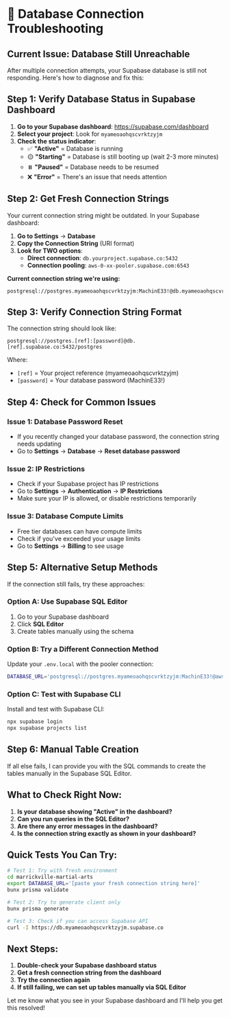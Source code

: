 # 🔧 Database Connection Troubleshooting

## Current Issue: Database Still Unreachable

After multiple connection attempts, your Supabase database is still not responding. Here's how to diagnose and fix this:

## Step 1: Verify Database Status in Supabase Dashboard

1. **Go to your Supabase dashboard**: https://supabase.com/dashboard
2. **Select your project**: Look for `myameoaohqscvrktzyjm`
3. **Check the status indicator**:
   - ✅ **"Active"** = Database is running
   - 🟡 **"Starting"** = Database is still booting up (wait 2-3 more minutes)
   - ⏸️ **"Paused"** = Database needs to be resumed
   - ❌ **"Error"** = There's an issue that needs attention

## Step 2: Get Fresh Connection Strings

Your current connection string might be outdated. In your Supabase dashboard:

1. **Go to Settings** → **Database**
2. **Copy the Connection String** (URI format)
3. **Look for TWO options**:
   - **Direct connection**: `db.yourproject.supabase.co:5432`
   - **Connection pooling**: `aws-0-xx-pooler.supabase.com:6543`

**Current connection string we're using:**
```
postgresql://postgres.myameoaohqscvrktzyjm:MachinE33!@db.myameoaohqscvrktzyjm.supabase.co:5432/postgres
```

## Step 3: Verify Connection String Format

The connection string should look like:
```
postgresql://postgres.[ref]:[password]@db.[ref].supabase.co:5432/postgres
```

Where:
- `[ref]` = Your project reference (myameoaohqscvrktzyjm)
- `[password]` = Your database password (MachinE33!)

## Step 4: Check for Common Issues

### Issue 1: Database Password Reset
- If you recently changed your database password, the connection string needs updating
- Go to **Settings** → **Database** → **Reset database password**

### Issue 2: IP Restrictions
- Check if your Supabase project has IP restrictions
- Go to **Settings** → **Authentication** → **IP Restrictions**
- Make sure your IP is allowed, or disable restrictions temporarily

### Issue 3: Database Compute Limits
- Free tier databases can have compute limits
- Check if you've exceeded your usage limits
- Go to **Settings** → **Billing** to see usage

## Step 5: Alternative Setup Methods

If the connection still fails, try these approaches:

### Option A: Use Supabase SQL Editor
1. Go to your Supabase dashboard
2. Click **SQL Editor**
3. Create tables manually using the schema

### Option B: Try a Different Connection Method
Update your `.env.local` with the pooler connection:
```bash
DATABASE_URL='postgresql://postgres.myameoaohqscvrktzyjm:MachinE33!@aws-0-ap-southeast-2.pooler.supabase.com:6543/postgres?pgbouncer=true&connection_limit=1'
```

### Option C: Test with Supabase CLI
Install and test with Supabase CLI:
```bash
npx supabase login
npx supabase projects list
```

## Step 6: Manual Table Creation

If all else fails, I can provide you with the SQL commands to create the tables manually in the Supabase SQL Editor.

## What to Check Right Now:

1. **Is your database showing "Active" in the dashboard?**
2. **Can you run queries in the SQL Editor?**
3. **Are there any error messages in the dashboard?**
4. **Is the connection string exactly as shown in your dashboard?**

## Quick Tests You Can Try:

```bash
# Test 1: Try with fresh environment
cd marrickville-martial-arts
export DATABASE_URL='[paste your fresh connection string here]'
bunx prisma validate

# Test 2: Try to generate client only
bunx prisma generate

# Test 3: Check if you can access Supabase API
curl -I https://db.myameoaohqscvrktzyjm.supabase.co
```

## Next Steps:

1. **Double-check your Supabase dashboard status**
2. **Get a fresh connection string from the dashboard**
3. **Try the connection again**
4. **If still failing, we can set up tables manually via SQL Editor**

Let me know what you see in your Supabase dashboard and I'll help you get this resolved!
